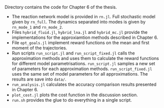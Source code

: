 Directory contains the code for Chapter 6 of the thesis.
* The reaction network model is provided in `rn.jl`. Full stochastic model given 
  by `rn_full`. The dynamics separated into modes is given by `rn_mode_1` and
  `rn_mode_2`.
* Files `hybrid_fluid.jl`, `hybrid_lna.jl` and `hybrid_mc.jl` provide the
  implementations for the approxiamtion methods described in Chapter 6.
* File `opt_goals.jl` implement reward functions on the mean and first moment of
  the trajectories.
* Run scripts `run_script.jl` and `run_script_fixed.jl` calls the
  approximation methods and uses them to calculate the reward functions for
  different model parametrisations.
  `run_script.jl` samples a new set of parameters for each approximation
  methods.
  `run_script_fixed.jl` uses the same set of model parameters for all
  approximations.
  The results are save into `data/`.
* `run_analysis.jl` calculates the accuracy comparison results presented in
  Chapter 6.
* `plot_cost.jl` plots the cost function in the discussion section.
* `run.sh` provides the glue to do everything in a single script.



